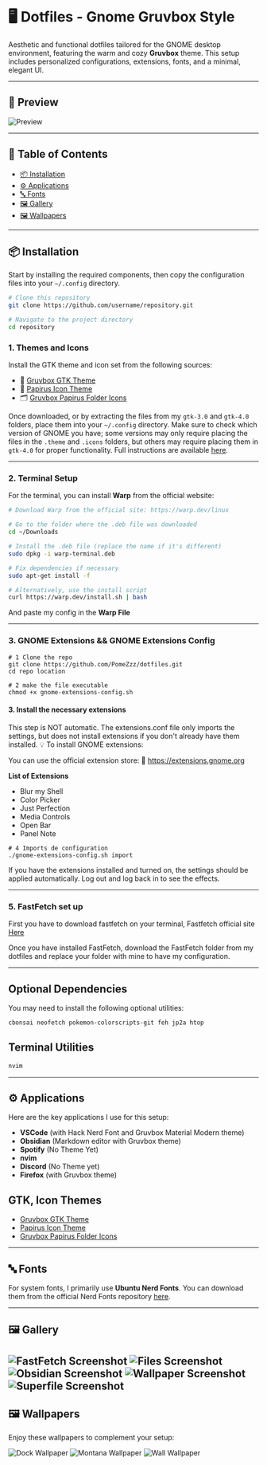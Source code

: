 
# 🖥️ Dotfiles - Gnome Gruvbox Style

Aesthetic and functional dotfiles tailored for the GNOME desktop environment, featuring the warm and cozy **Gruvbox** theme. This setup includes personalized configurations, extensions, fonts, and a minimal, elegant UI.

---

## 📸 Preview

![Preview](/ScreanShoots/obsidian.png)

---

## 📑 Table of Contents

- [📦 Installation](#installation)  
- [⚙️ Applications](#applications)  
- [🔤 Fonts](#fonts)  
- [🖼️ Gallery](#gallery)  
- [🖼️ Wallpapers](#wallpapers)

---

## 📦 Installation

Start by installing the required components, then copy the configuration files into your `~/.config` directory.

```bash
# Clone this repository
git clone https://github.com/username/repository.git

# Navigate to the project directory
cd repository
```

### 1. Themes and Icons

Install the GTK theme and icon set from the following sources:

- 🎨 [Gruvbox GTK Theme](https://github.com/Fausto-Korpsvart/Gruvbox-GTK-Theme)  
- 🧩 [Papirus Icon Theme](https://github.com/PapirusDevelopmentTeam/papirus-icon-theme)  
- 🗂️ [Gruvbox Papirus Folder Icons](https://github.com/xelser/gruvbox-papirus-folders)

Once downloaded, or by extracting the files from my `gtk-3.0` and `gtk-4.0` folders, place them into your `~/.config` directory. Make sure to check which version of GNOME you have; some versions may only require placing the files in the `.theme` and `.icons` folders, but others may require placing them in `gtk-4.0` for proper functionality. Full instructions are available [here](https://github.com/Fausto-Korpsvart/Gruvbox-GTK-Theme).

---

### 2. Terminal Setup

For the terminal, you can install **Warp** from the official website:

```bash
# Download Warp from the official site: https://warp.dev/linux

# Go to the folder where the .deb file was downloaded
cd ~/Downloads

# Install the .deb file (replace the name if it's different)
sudo dpkg -i warp-terminal.deb

# Fix dependencies if necessary
sudo apt-get install -f

# Alternatively, use the install script
curl https://warp.dev/install.sh | bash
```

And paste my config in the **Warp File**

---

### 3. GNOME Extensions && GNOME Extensions Config

```
# 1 Clone the repo
git clone https://github.com/PomeZzz/dotfiles.git
cd repo location

```


```
# 2 make the file executable
chmod +x gnome-extensions-config.sh
```
#### 3. Install the necessary extensions

This step is NOT automatic. The extensions.conf file only imports the settings, but does not install extensions if you don't already have them installed.
💡 To install GNOME extensions:

You can use the official extension store:
🔗 https://extensions.gnome.org

**List of Extensions**
- Blur my Shell
- Color Picker
- Just Perfection
- Media Controls
- Open Bar
- Panel Note

```
# 4 Imports de configuration
./gnome-extensions-config.sh import

```
If you have the extensions installed and turned on, the settings should be applied automatically. Log out and log back in to see the effects.

---

### 5. FastFetch set up

First you have to download fastfetch on your terminal, Fastfetch official site [Here](https://github.com/fastfetch-cli/fastfetch)

Once you have installed FastFetch, download the FastFetch folder from my dotfiles and replace your folder with mine to have my configuration.

---

## Optional Dependencies

You may need to install the following optional utilities:

```bash
cbonsai neofetch pokemon-colorscripts-git feh jp2a htop
```

## Terminal Utilities

```bash
nvim
```

---

## ⚙️ Applications

Here are the key applications I use for this setup:

- **VSCode** (with Hack Nerd Font and Gruvbox Material Modern theme)
- **Obsidian** (Markdown editor with Gruvbox theme)
- **Spotify** (No Theme Yet)
- **nvim**
- **Discord** (No Theme yet)
- **Firefox** (with Gruvbox theme)

## GTK, Icon Themes

- [Gruvbox GTK Theme](https://github.com/Fausto-Korpsvart/Gruvbox-GTK-Theme)
- [Papirus Icon Theme](https://github.com/PapirusDevelopmentTeam/papirus-icon-theme)
- [Gruvbox Papirus Folder Icons](https://github.com/xelser/gruvbox-papirus-folders)

---

## 🔤 Fonts

For system fonts, I primarily use **Ubuntu Nerd Fonts**. You can download them from the official Nerd Fonts repository [here](https://www.nerdfonts.com/).

---

## 🖼️ Gallery

![FastFetch Screenshot](/ScreanShoots/FastFetch.png)
![Files Screenshot](/ScreanShoots/Files.png)
![Obsidian Screenshot](/ScreanShoots/obsidian.png)
![Wallpaper Screenshot](/ScreanShoots/wallpaper.png)
![Superfile Screenshot](/ScreanShoots/Superfile.png)
---

## 🖼️ Wallpapers

Enjoy these wallpapers to complement your setup:

![Dock Wallpaper](/dotfiles/Wallpapers/dock.png) 
![Montana Wallpaper](/dotfiles/Wallpapers/montana.jpg) 
![Wall Wallpaper](/dotfiles/Wallpapers/wall.jpg)
